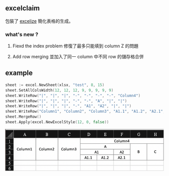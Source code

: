 ## excelclaim
包裝了 [excelize](https://github.com/360EntSecGroup-Skylar/excelize) 簡化表格的生成。

### what's new ?
1. Fiexd the index problem 
修復了最多只能填到 column Z 的問題

2. Add row merging
並加入了同一 column 中不同 row 的儲存格合併

## example
```go
sheet := excel.NewSheet(xlsx, "test", 8, 15)
sheet.SetAllColsWidth(12, 12, 12, 9, 9, 9, 9, 9)
sheet.WriteRow("|", "|", "|", "-", "-", "-", "-", "Column4")
sheet.WriteRow("|", "|", "|", "-", "-", "A", "|", "|")
sheet.WriteRow("|", "|", "|", "-", "A1", "A2", "|", "|")
sheet.WriteRow("Column1", "Column2", "Column3", "A1.1", "A1.2", "A2.1", "B", "C")
sheet.MergeRow()
sheet.Apply(excel.NewExcelStyle(12, 0, false))
```

![new](./img/new.png)